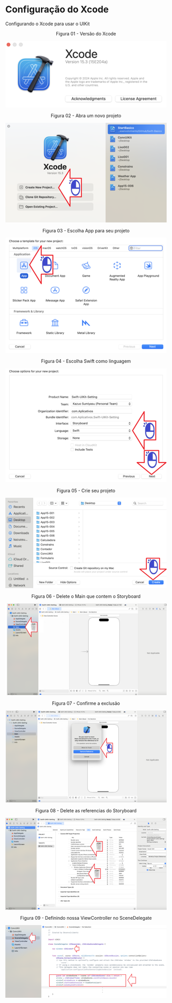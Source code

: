 # Configuração do Xcode

Configurando o Xcode para usar o UIKit

<div align="center">
Figura 01 - Versão do Xcode
</div>

![](Imagens/Xcode-Instalacao-Img01.png)

<div align="center">
Figura 02 - Abra um novo projeto
</div>

![](Imagens/Xcode-Instalacao-Img02.png)

<div align="center">
Figura 03 - Escolha App para seu projeto
</div>

![](Imagens/Xcode-Instalacao-Img03.png)

<div align="center">
Figura 04 - Escolha Swift como linguagem
</div>

![](Imagens/Xcode-Instalacao-Img04.png)

<div align="center">
Figura 05 - Crie seu projeto
</div>

![](Imagens/Xcode-Instalacao-Img05.png)

<div align="center">
Figura 06 - Delete o Main que contem o Storyboard
</div>

![](Imagens/Xcode-Instalacao-Img06.png)

<div align="center">
Figura 07 - Confirme a exclusão
</div>

![](Imagens/Xcode-Instalacao-Img07.png)

<div align="center">
Figura 08 - Delete as referencias do Storyboard
</div>

![](Imagens/Xcode-Instalacao-Img08.png)

<div align="center">
Figura 09 - Definindo nossa ViewController no SceneDelegate
</div>

![](Imagens/Xcode-Instalacao-Img09.png)




